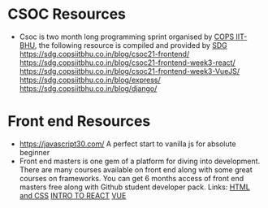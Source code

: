 # CSOC Resources

- Csoc is two month long programming sprint organised by [COPS IIT-BHU](https://www.copsiitbhu.co.in/), the following resource is compiled and provided by [SDG](https://sdg.copsiitbhu.co.in/)
https://sdg.copsiitbhu.co.in/blog/csoc21-frontend/
https://sdg.copsiitbhu.co.in/blog/csoc21-frontend-week3-react/
https://sdg.copsiitbhu.co.in/blog/csoc21-frontend-week3-VueJS/
https://sdg.copsiitbhu.co.in/blog/express/
https://sdg.copsiitbhu.co.in/blog/django/

# Front end Resources

- https://javascript30.com/ A perfect start to vanilla js for absolute beginner
- Front end masters is one gem of a platform for diving into development. There are many courses available on front end along with some great courses on frameworks. You can get 6 months access of front end masters free along with Github student developer pack.
Links: [HTML and CSS](https://frontendmasters.com/courses/intermediate-html-css/)
       [INTRO TO REACT](https://frontendmasters.com/courses/complete-react-v7/)
       [VUE](https://frontendmasters.com/courses/vue-3/)
       
